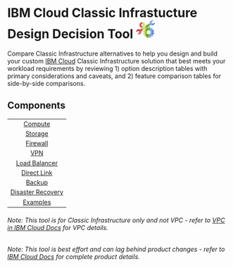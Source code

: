 # IBM Cloud Classic Infrastucture Design Decision Tool ![Tool Icon](/images/tool_icon.png)

Compare Classic Infrastructure alternatives to help you design and build your custom [IBM Cloud](https://www.ibm.com/cloud/) Classic Infrastructure solution that best meets your workload requirements by reviewing 1) option description tables with primary considerations and caveats, and 2) feature comparison tables for side-by-side comparisons.

## Components

| |
| :---: |
| [Compute](/components/compute.md) | 
| [Storage](/components/storage.md) | 
| [Firewall](/components/firewall.md) | 
| [VPN](/components/vpn.md) | 
| [Load Balancer](/components/load_balancer.md) | 
| [Direct Link](/components/direct_link.md) | 
| [Backup](/components/backup.md) | 
| [Disaster Recovery](/components/disaster_recovery.md) | 
| [Examples](/components/examples.md) |
<!--
| [Edge Services](/components/edge.md) | 
| [Message Queues](/components/message_queues.md) | 
| [Availability](/components/availability.md) | 
| [BYOIP](byoip.md) |
| [CDN](cdn.md) | 
-->

###### Note: This tool is for Classic Infrastructure only and not VPC - refer to [VPC in IBM Cloud Docs](https://cloud.ibm.com/docs/vpc-on-classic?topic=vpc-on-classic-getting-started) for VPC details.
###### Note: This tool is best effort and can lag behind product changes - refer to [IBM Cloud Docs](https://cloud.ibm.com/docs/) for complete product details.
